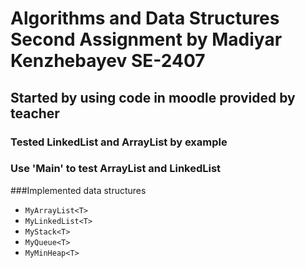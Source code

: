 # Algorithms and Data Structures Second Assignment by Madiyar Kenzhebayev SE-2407
## Started by using code in moodle provided by teacher
### Tested LinkedList and ArrayList by example
### Use 'Main' to test ArrayList and LinkedList

###Implemented data structures
- `MyArrayList<T>` 
- `MyLinkedList<T>` 
- `MyStack<T>`   
- `MyQueue<T>`
- `MyMinHeap<T>`
